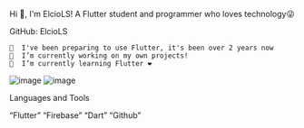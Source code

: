 Hi 👋, 
I'm ElcioLS!
A Flutter student and programmer who loves technology😜

GitHub: ElcioLS
                                                                                                               
                                                                                                                         

    🗿  I've been preparing to use Flutter, it's been over 2 years now                                      
    🔭  I’m currently working on my own projects!
    🌱  I’m currently learning Flutter ❤️


![image](https://user-images.githubusercontent.com/89614792/184272264-2704b1d7-0b43-4a85-8924-1a7b6b759086.png)
![image](https://user-images.githubusercontent.com/89614792/184272539-ff206fb0-7f25-47ef-a6c9-fe5ecef3eaee.png)



Languages and Tools

“Flutter” “Firebase” “Dart” “Github”

